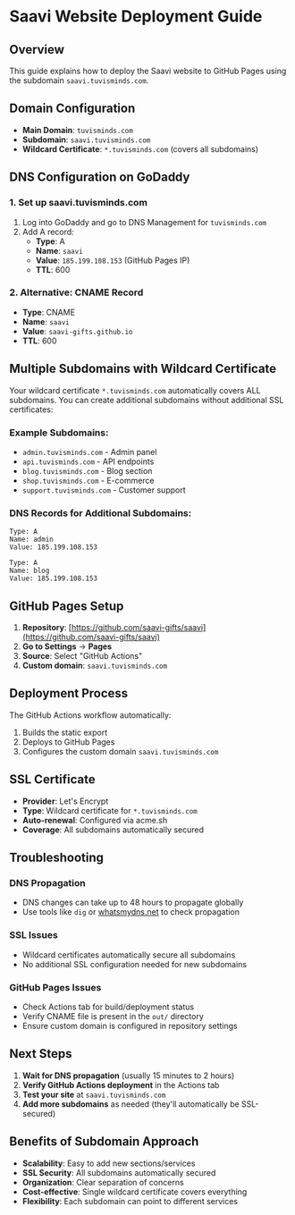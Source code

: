# Saavi Website Deployment Guide

## Overview
This guide explains how to deploy the Saavi website to GitHub Pages using the subdomain `saavi.tuvisminds.com`.

## Domain Configuration
- **Main Domain**: `tuvisminds.com`
- **Subdomain**: `saavi.tuvisminds.com`
- **Wildcard Certificate**: `*.tuvisminds.com` (covers all subdomains)

## DNS Configuration on GoDaddy

### 1. Set up saavi.tuvisminds.com
1. Log into GoDaddy and go to DNS Management for `tuvisminds.com`
2. Add A record:
   - **Type**: A
   - **Name**: `saavi`
   - **Value**: `185.199.108.153` (GitHub Pages IP)
   - **TTL**: 600

### 2. Alternative: CNAME Record
- **Type**: CNAME
- **Name**: `saavi`
- **Value**: `saavi-gifts.github.io`
- **TTL**: 600

## Multiple Subdomains with Wildcard Certificate

Your wildcard certificate `*.tuvisminds.com` automatically covers ALL subdomains. You can create additional subdomains without additional SSL certificates:

### Example Subdomains:
- `admin.tuvisminds.com` - Admin panel
- `api.tuvisminds.com` - API endpoints  
- `blog.tuvisminds.com` - Blog section
- `shop.tuvisminds.com` - E-commerce
- `support.tuvisminds.com` - Customer support

### DNS Records for Additional Subdomains:
```
Type: A
Name: admin
Value: 185.199.108.153

Type: A
Name: blog  
Value: 185.199.108.153
```

## GitHub Pages Setup

1. **Repository**: [https://github.com/saavi-gifts/saavi](https://github.com/saavi-gifts/saavi)
2. **Go to Settings** → **Pages**
3. **Source**: Select "GitHub Actions"
4. **Custom domain**: `saavi.tuvisminds.com`

## Deployment Process

The GitHub Actions workflow automatically:
1. Builds the static export
2. Deploys to GitHub Pages
3. Configures the custom domain `saavi.tuvisminds.com`

## SSL Certificate

- **Provider**: Let's Encrypt
- **Type**: Wildcard certificate for `*.tuvisminds.com`
- **Auto-renewal**: Configured via acme.sh
- **Coverage**: All subdomains automatically secured

## Troubleshooting

### DNS Propagation
- DNS changes can take up to 48 hours to propagate globally
- Use tools like `dig` or [whatsmydns.net](https://whatsmydns.net) to check propagation

### SSL Issues
- Wildcard certificates automatically secure all subdomains
- No additional SSL configuration needed for new subdomains

### GitHub Pages Issues
- Check Actions tab for build/deployment status
- Verify CNAME file is present in the `out/` directory
- Ensure custom domain is configured in repository settings

## Next Steps

1. **Wait for DNS propagation** (usually 15 minutes to 2 hours)
2. **Verify GitHub Actions deployment** in the Actions tab
3. **Test your site** at `saavi.tuvisminds.com`
4. **Add more subdomains** as needed (they'll automatically be SSL-secured)

## Benefits of Subdomain Approach

- **Scalability**: Easy to add new sections/services
- **SSL Security**: All subdomains automatically secured
- **Organization**: Clear separation of concerns
- **Cost-effective**: Single wildcard certificate covers everything
- **Flexibility**: Each subdomain can point to different services
